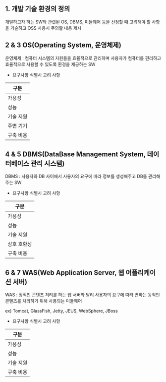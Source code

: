 ## 1. 개발 기술 환경의 정의 

개발하고자 하는 SW와 관련된 OS, DBMS, 미들웨어 등을 선정할 때 고려해야 할 사항을 기술하고 OSS 사용시 주의할 내용 제시 

## 2 & 3 OS(Operating System, 운영체제) 

운영체제 : 컴퓨터 시스템의 자원들을 효율적으로 관리하며 사용자가 컴퓨터를 편리하고 효율적으로 사용할 수 있도록 환경을 제공하는 SW

- 요구사항 식별시 고려 사항

| 구분 | 
| --- | 
| 가용성 | 
| 성능 | 
| 기술 지원 |
| 주변 기기 | 
| 구축 비용 | 

## 4 & 5 DBMS(DataBase Management System, 데이터베이스 관리 시스템) 

DBMS : 사용자와 DB 사이에서 사용자의 요구에 따라 정보를 생성해주고 DB를 관리해주는 SW 

- 요구사항 식별시 고려 사항 

| 구분 | 
| --- | 
| 가용성 | 
| 성능 | 
| 기술 지원 |
| 상호 호환성 | 
| 구축 비용 | 

## 6 & 7 WAS(Web Application Server, 웹 어플리케이션 서버) 

WAS : 정적인 콘텐츠 처리를 하는 웹 서버와 달리 사용자의 요구에 따라 변하는 동적인 콘텐츠를 처리하기 위해 사용되는 미들웨어 

ex) Tomcat, GlassFish, Jetty, JEUS, WebSphere, JBoss

- 요구사항 식별시 고려 사항 

| 구분 | 
| --- | 
| 가용성 | 
| 성능 | 
| 기술 지원 |
| 구축 비용 | 














